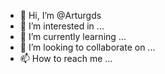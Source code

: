 - 👋 Hi, I’m @Arturgds
- 👀 I’m interested in ...
- 🌱 I’m currently learning ...
- 💞️ I’m looking to collaborate on ...
- 📫 How to reach me ...

<!---
Arturgds/Arturgds is a ✨ special ✨ repository because its `README.md` (this file) appears on your GitHub profile.
You can click the Preview link to take a look at your changes.
--->
